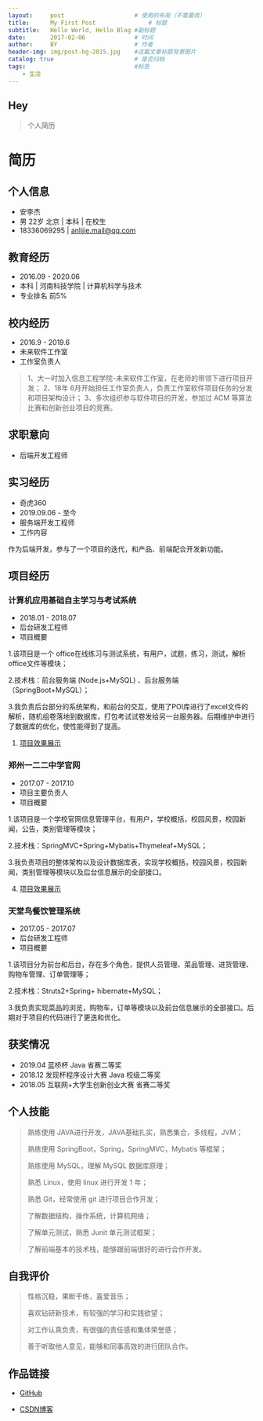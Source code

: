 ```yaml
---
layout:     post   				    # 使用的布局（不需要改）
title:      My First Post 				# 标题 
subtitle:   Hello World, Hello Blog #副标题
date:       2017-02-06 				# 时间
author:     BY 						# 作者
header-img: img/post-bg-2015.jpg 	#这篇文章标题背景图片
catalog: true 						# 是否归档
tags:								#标签
    - 生活
---
```


## Hey
>个人简历
# 简历

## 个人信息

- 安李杰
- 男 22岁 北京 | 本科 | 在校生
- 18336069295 | anlijie.mail@qq.com

## 教育经历

- 2016.09 - 2020.06
- 本科 | 河南科技学院 | 计算机科学与技术
- 专业排名 前5%

## 校内经历

- 2016.9 - 2019.6
- 未来软件工作室
- 工作室负责人

>1、大一时加入信息工程学院-未来软件工作室，在老师的带领下进行项目开发； 
>2、18年 6月开始担任工作室负责人，负责工作室软件项目任务的分发和项目架构设计； 
>3、多次组织参与软件项目的开发，参加过 ACM 等算法比赛和创新创业项目的竞赛。 

## 求职意向

- 后端开发工程师

## 实习经历

- 奇虎360
- 2019.09.06 - 至今
- 服务端开发工程师
- 工作内容

作为后端开发，参与了一个项目的迭代，和产品、前端配合开发新功能。

## 项目经历

### 计算机应用基础自主学习与考试系统

- 2018.01 - 2018.07
- 后台研发工程师
- 项目概要 

1.该项目是一个 office在线练习与测试系统，有用户，试题，练习，测试，解析 office文件等模块；

2.技术栈：前台服务端 (Node.js+MySQL) 、后台服务端（SpringBoot+MySQL）；

3.我负责后台部分的系统架构，和前台的交互，使用了POI库进行了excel文件的解析，随机组卷落地到数据库，打包考试试卷发给另一台服务器。后期维护中进行了数据库的优化，使性能得到了提高。

1. [项目效果展示][1]

### 郑州一二二中学官网

- 2017.07 - 2017.10
- 项目主要负责人
- 项目概要

1.该项目是一个学校官网信息管理平台，有用户，学校概括，校园风景，校园新闻，公告，类别管理等模块；

2.技术栈：SpringMVC+Spring+Mybatis+Thymeleaf+MySQL； 

3.我负责项目的整体架构以及设计数据库表，实现学校概括，校园风景，校园新闻，类别管理等模块以及后台信息展示的全部接口。

4. [项目效果展示](https://gitee.com/anlijie/project_display_other/blob/master/README.md)

### 天堂鸟餐饮管理系统

- 2017.05 - 2017.07
- 后台研发工程师
- 项目概要

1.该项目分为前台和后台，存在多个角色，提供人员管理、菜品管理、进货管理、购物车管理、订单管理等；

2.技术栈：Struts2+Spring+ hibernate+MySQL；

3.我负责实现菜品的浏览，购物车，订单等模块以及前台信息展示的全部接口。后期对于项目的代码进行了更迭和优化。

## 获奖情况

- 2019.04  蓝桥杯 Java 省赛二等奖
- 2018.12  发现杯程序设计大赛 Java 校级二等奖
- 2018.05  互联网+大学生创新创业大赛  省赛二等奖

## 个人技能

> 熟练使用 JAVA进行开发，JAVA基础扎实，熟悉集合，多线程，JVM； 
>
> 熟练使用 SpringBoot，Spring，SpringMVC，Mybatis 等框架； 
>
> 熟练使用 MySQL，理解 MySQL 数据库原理； 
>
> 熟悉 Linux，使用 linux 进行开发 1 年； 
>
> 熟悉 Git，经常使用 git 进行项目合作开发； 
>
> 了解数据结构，操作系统，计算机网络； 
>
> 了解单元测试，熟悉 Junit 单元测试框架； 
>
> 了解前端基本的技术栈，能够跟前端很好的进行合作开发。

## 自我评价

> 性格沉稳，果断干练，喜爱音乐； 
>
> 喜欢钻研新技术，有较强的学习和实践欲望； 
>
> 对工作认真负责，有很强的责任感和集体荣誉感； 
>
> 善于听取他人意见，能够和同事高效的进行团队合作。

## 作品链接

- [GitHub][2] 

- [CSDN博客][3] 

  [1]: https://gitee.com/anlijie/project_display/blob/master/README.md
  [2]: https://github.com/anlijie
  [3]: https://blog.csdn.net/m0_38101105
